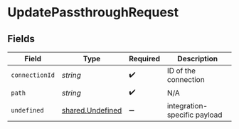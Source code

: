 # UpdatePassthroughRequest


## Fields

| Field                                                | Type                                                 | Required                                             | Description                                          |
| ---------------------------------------------------- | ---------------------------------------------------- | ---------------------------------------------------- | ---------------------------------------------------- |
| `connectionId`                                       | *string*                                             | :heavy_check_mark:                                   | ID of the connection                                 |
| `path`                                               | *string*                                             | :heavy_check_mark:                                   | N/A                                                  |
| `undefined`                                          | [shared.Undefined](../../models/shared/undefined.md) | :heavy_minus_sign:                                   | integration-specific payload                         |